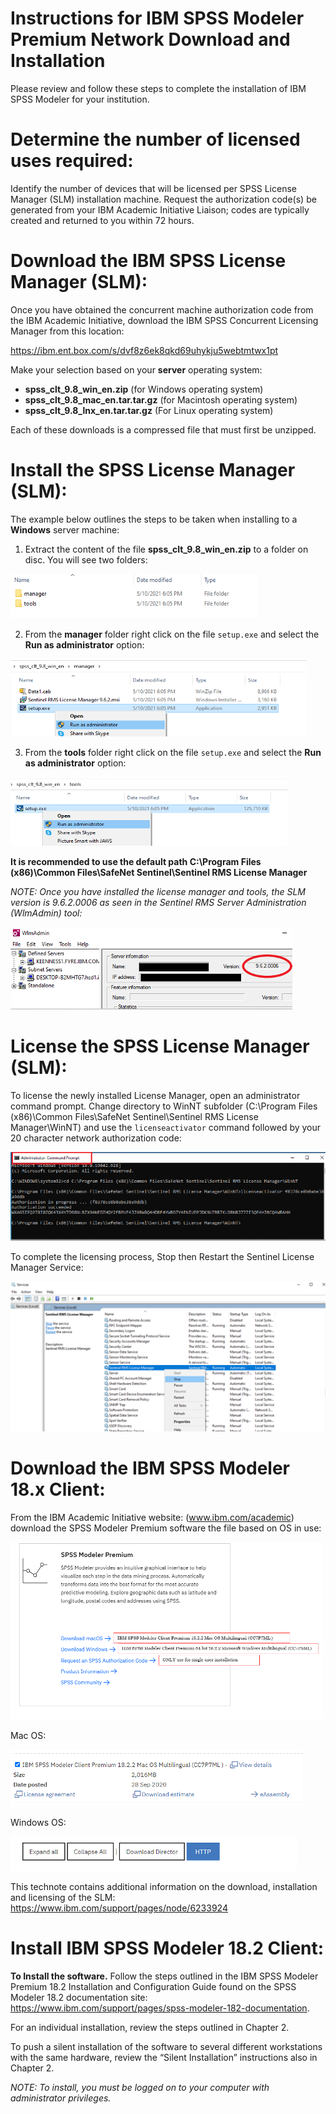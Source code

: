 # Instructions for IBM SPSS Modeler Premium Network Download and Installation

Please review and follow these steps to complete the installation of IBM SPSS Modeler for your institution. 

# Determine the number of licensed uses required:
Identify the number of devices that will be licensed per SPSS License Manager (SLM) installation machine. Request the authorization code(s) be generated from your IBM Academic Initiative Liaison; codes are typically created and returned to you within 72 hours. 

# Download the IBM SPSS License Manager (SLM):
Once you have obtained the concurrent machine authorization code from the IBM Academic Initiative,  download the IBM SPSS Concurrent Licensing Manager from this location: 

https://ibm.ent.box.com/s/dvf8z6ek8qkd69uhykju5webtmtwx1pt

Make your selection based on your **server** operating system: 

- **spss_clt_9.8_win_en.zip** (for Windows operating system)
- **spss_clt_9.8_mac_en.tar.tar.gz** (for Macintosh operating system)
- **spss_clt_9.8_lnx_en.tar.tar.gz** (For Linux operating system)

Each of these downloads is a compressed file that must first be unzipped. 

# Install the SPSS License Manager (SLM):
The example below outlines the steps to be taken when installing to a **Windows** server machine: 


1. Extract the content of the file **spss_clt_9.8_win_en.zip** to a folder on disc. You will see two folders: 

![Step 1](images/step1.png)

2. From the **manager** folder right click on the file `setup.exe` and select the **Run as administrator** option:

![Step 2](images/step2.png)
 
3. From the **tools** folder right click on the file `setup.exe` and select the **Run as administrator** option:

![Step 3](images/step3.png)
 
**It is recommended to use the default path C:\Program Files (x86)\Common Files\SafeNet Sentinel\Sentinel RMS License Manager**

_NOTE: Once you have installed the license manager and tools, the SLM version is 9.6.2.0006 as seen in the Sentinel RMS Server Administration (WlmAdmin) tool:_

![Step 4](images/step4.png)

# License the SPSS License Manager (SLM):

To license the newly installed License Manager, open an administrator command prompt. Change directory to WinNT subfolder (C:\Program Files (x86)\Common Files\SafeNet Sentinel\Sentinel RMS License Manager\WinNT) and use the `licenseactivator` command followed by your 20 character network authorization code: 

![Step 5](images/step5.png)
 
To complete the licensing process, Stop then Restart the Sentinel License Manager Service: 

![Step 6](images/step6.png)

# Download the IBM SPSS Modeler 18.x Client:

From the IBM Academic Initiative website: (www.ibm.com/academic) download the SPSS Modeler Premium software the file based on OS in use:

![Step 7](images/step7.png)
 
Mac OS: 

![Step 8](images/step8.png) 
 
Windows OS:

![Step 9](images/step9.png)  

This technote contains additional information on the download, installation and licensing of the SLM: https://www.ibm.com/support/pages/node/6233924

# Install IBM SPSS Modeler 18.2 Client:

**To Install the software.** Follow the steps outlined in the IBM SPSS Modeler Premium 18.2 Installation and Configuration Guide found on the SPSS Modeler 18.2 documentation site: https://www.ibm.com/support/pages/spss-modeler-182-documentation. 

For an individual installation, review the steps outlined in Chapter 2. 

To push a silent installation of the software to several different workstations with the same hardware, review the “Silent Installation” instructions also in Chapter 2. 

_NOTE: To install, you must be logged on to your computer with administrator privileges._

